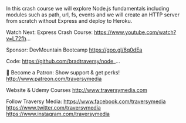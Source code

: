 In this crash course we will explore Node.js fundamentals including modules such as path, url, fs, events and we will create an HTTP server from scratch without Express and deploy to Heroku.

Watch Next: Express Crash Course:
https://www.youtube.com/watch?v=L72fh...

Sponsor: DevMountain Bootcamp
https://goo.gl/6q0dEa

Code:
https://github.com/bradtraversy/node_...

💖 Become a Patron: Show support & get perks!
http://www.patreon.com/traversymedia

Website & Udemy Courses
http://www.traversymedia.com

Follow Traversy Media:
https://www.facebook.com/traversymedia
https://www.twitter.com/traversymedia
https://www.instagram.com/traversymedia